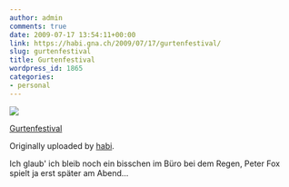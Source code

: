 ```yaml
---
author: admin
comments: true
date: 2009-07-17 13:54:11+00:00
link: https://habi.gna.ch/2009/07/17/gurtenfestival/
slug: gurtenfestival
title: Gurtenfestival
wordpress_id: 1865
categories:
- personal
---
```


[![](https://static.flickr.com/2616/3728838011_d42318561c_m.jpg)](https://www.flickr.com/photos/habi/3728838011/)

[Gurtenfestival](https://www.flickr.com/photos/habi/3728838011/)

Originally uploaded by [habi](https://www.flickr.com/people/habi/).

Ich glaub' ich bleib noch ein bisschen im Büro bei dem Regen, Peter Fox spielt ja erst später am Abend...
